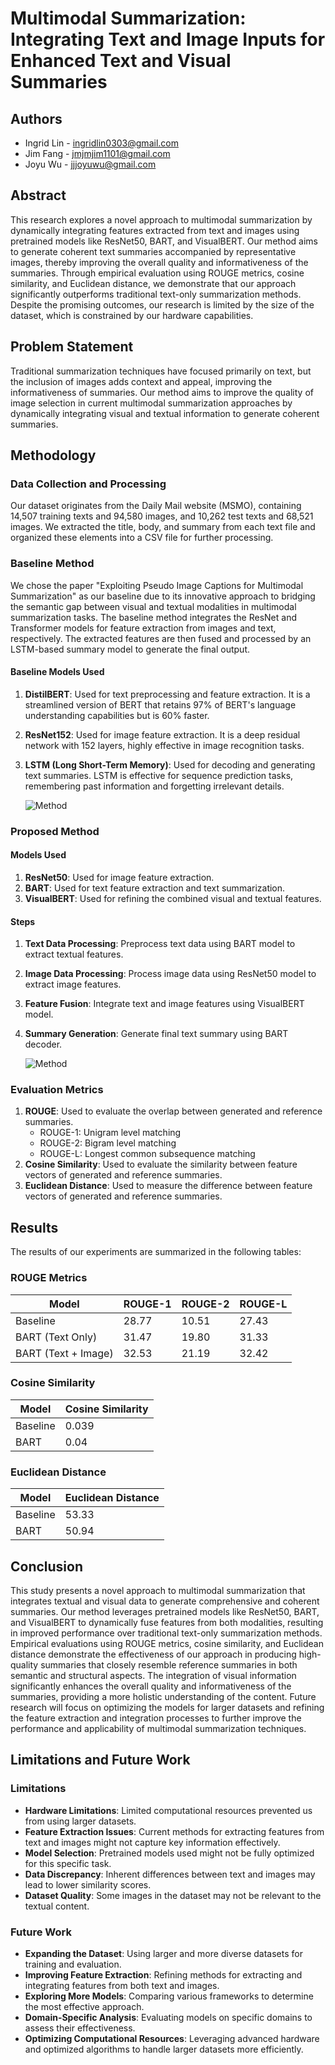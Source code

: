 # Multimodal Summarization: Integrating Text and Image Inputs for Enhanced Text and Visual Summaries

## Authors

- Ingrid Lin - ingridlin0303@gmail.com
- Jim Fang - jmjmjim1101@gmail.com
- Joyu Wu - jjjoyuwu@gmail.com

## Abstract

This research explores a novel approach to multimodal summarization by dynamically integrating features extracted from text and images using pretrained models like ResNet50, BART, and VisualBERT. Our method aims to generate coherent text summaries accompanied by representative images, thereby improving the overall quality and informativeness of the summaries. Through empirical evaluation using ROUGE metrics, cosine similarity, and Euclidean distance, we demonstrate that our approach significantly outperforms traditional text-only summarization methods. Despite the promising outcomes, our research is limited by the size of the dataset, which is constrained by our hardware capabilities.

## Problem Statement

Traditional summarization techniques have focused primarily on text, but the inclusion of images adds context and appeal, improving the informativeness of summaries. Our method aims to improve the quality of image selection in current multimodal summarization approaches by dynamically integrating visual and textual information to generate coherent summaries.

## Methodology

### Data Collection and Processing

Our dataset originates from the Daily Mail website (MSMO), containing 14,507 training texts and 94,580 images, and 10,262 test texts and 68,521 images. We extracted the title, body, and summary from each text file and organized these elements into a CSV file for further processing.

### Baseline Method

We chose the paper "Exploiting Pseudo Image Captions for Multimodal Summarization" as our baseline due to its innovative approach to bridging the semantic gap between visual and textual modalities in multimodal summarization tasks. The baseline method integrates the ResNet and Transformer models for feature extraction from images and text, respectively. The extracted features are then fused and processed by an LSTM-based summary model to generate the final output.

#### Baseline Models Used

1. **DistilBERT**: Used for text preprocessing and feature extraction. It is a streamlined version of BERT that retains 97% of BERT's language understanding capabilities but is 60% faster.
2. **ResNet152**: Used for image feature extraction. It is a deep residual network with 152 layers, highly effective in image recognition tasks.
3. **LSTM (Long Short-Term Memory)**: Used for decoding and generating text summaries. LSTM is effective for sequence prediction tasks, remembering past information and forgetting irrelevant details.

   ![Method](../Images/Baseline.png)

### Proposed Method

#### Models Used

1. **ResNet50**: Used for image feature extraction.
2. **BART**: Used for text feature extraction and text summarization.
3. **VisualBERT**: Used for refining the combined visual and textual features.

#### Steps

1. **Text Data Processing**: Preprocess text data using BART model to extract textual features.
2. **Image Data Processing**: Process image data using ResNet50 model to extract image features.
3. **Feature Fusion**: Integrate text and image features using VisualBERT model.
4. **Summary Generation**: Generate final text summary using BART decoder.

   ![Method](../Images/BART.png)

### Evaluation Metrics

1. **ROUGE**: Used to evaluate the overlap between generated and reference summaries.
   - ROUGE-1: Unigram level matching
   - ROUGE-2: Bigram level matching
   - ROUGE-L: Longest common subsequence matching
2. **Cosine Similarity**: Used to evaluate the similarity between feature vectors of generated and reference summaries.
3. **Euclidean Distance**: Used to measure the difference between feature vectors of generated and reference summaries.

## Results

The results of our experiments are summarized in the following tables:

### ROUGE Metrics

| Model               | ROUGE-1 | ROUGE-2 | ROUGE-L |
| ------------------- | ------- | ------- | ------- |
| Baseline            | 28.77   | 10.51   | 27.43   |
| BART (Text Only)    | 31.47   | 19.80   | 31.33   |
| BART (Text + Image) | 32.53   | 21.19   | 32.42   |

### Cosine Similarity

| Model    | Cosine Similarity |
| -------- | ----------------- |
| Baseline | 0.039             |
| BART     | 0.04              |

### Euclidean Distance

| Model    | Euclidean Distance |
| -------- | ------------------ |
| Baseline | 53.33              |
| BART     | 50.94              |

## Conclusion

This study presents a novel approach to multimodal summarization that integrates textual and visual data to generate comprehensive and coherent summaries. Our method leverages pretrained models like ResNet50, BART, and VisualBERT to dynamically fuse features from both modalities, resulting in improved performance over traditional text-only summarization methods. Empirical evaluations using ROUGE metrics, cosine similarity, and Euclidean distance demonstrate the effectiveness of our approach in producing high-quality summaries that closely resemble reference summaries in both semantic and structural aspects. The integration of visual information significantly enhances the overall quality and informativeness of the summaries, providing a more holistic understanding of the content. Future research will focus on optimizing the models for larger datasets and refining the feature extraction and integration processes to further improve the performance and applicability of multimodal summarization techniques.

## Limitations and Future Work

### Limitations

- **Hardware Limitations**: Limited computational resources prevented us from using larger datasets.
- **Feature Extraction Issues**: Current methods for extracting features from text and images might not capture key information effectively.
- **Model Selection**: Pretrained models used might not be fully optimized for this specific task.
- **Data Discrepancy**: Inherent differences between text and images may lead to lower similarity scores.
- **Dataset Quality**: Some images in the dataset may not be relevant to the textual content.

### Future Work

- **Expanding the Dataset**: Using larger and more diverse datasets for training and evaluation.
- **Improving Feature Extraction**: Refining methods for extracting and integrating features from both text and images.
- **Exploring More Models**: Comparing various frameworks to determine the most effective approach.
- **Domain-Specific Analysis**: Evaluating models on specific domains to assess their effectiveness.
- **Optimizing Computational Resources**: Leveraging advanced hardware and optimized algorithms to handle larger datasets more efficiently.
